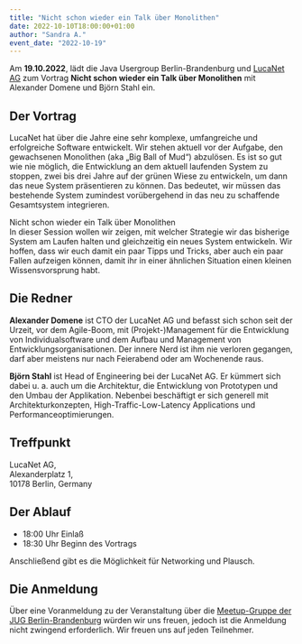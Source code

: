 ```yaml
---
title: "Nicht schon wieder ein Talk über Monolithen"
date: 2022-10-10T18:00:00+01:00
author: "Sandra A."
event_date: "2022-10-19"
---
```


Am **19.10.2022**, lädt die Java Usergroup Berlin-Brandenburg und [LucaNet AG](https://www.lucanet.com/de/) zum Vortrag **Nicht schon wieder ein Talk über Monolithen** mit Alexander Domene und Björn Stahl ein.

<!--more-->
## Der Vortrag
LucaNet hat über die Jahre eine sehr komplexe, umfangreiche und erfolgreiche Software entwickelt. Wir stehen aktuell vor der Aufgabe, den gewachsenen Monolithen (aka „Big Ball of Mud“) abzulösen. Es ist so gut wie nie möglich, die Entwicklung an dem aktuell laufenden System zu stoppen, zwei bis drei Jahre auf der grünen Wiese zu entwickeln, um dann das neue System präsentieren zu können. Das bedeutet, wir müssen das bestehende System zumindest vorübergehend in das neu zu schaffende Gesamtsystem integrieren.

Nicht schon wieder ein Talk über Monolithen  
In dieser Session wollen wir zeigen, mit welcher Strategie wir das bisherige System am Laufen halten und gleichzeitig ein neues System entwickeln. Wir hoffen, dass wir euch damit ein paar Tipps und Tricks, aber auch ein paar Fallen aufzeigen können, damit ihr in einer ähnlichen Situation einen kleinen Wissensvorsprung habt.

## Die Redner
**Alexander Domene** ist CTO der LucaNet AG und befasst sich schon seit der Urzeit, vor dem Agile-Boom, mit (Projekt-)Management für die Entwicklung von Individualsoftware und dem Aufbau und Management von Entwicklungsorganisationen. Der innere Nerd ist ihm nie verloren gegangen, darf aber meistens nur nach Feierabend oder am Wochenende raus.

**Björn Stahl** ist Head of Engineering bei der LucaNet AG. Er kümmert sich dabei u. a. auch um die Architektur, die Entwicklung von Prototypen und den Umbau der Applikation. Nebenbei beschäftigt er sich generell mit Architekturkonzepten, High-Traffic-Low-Latency Applications und Performanceoptimierungen.

## Treffpunkt

LucaNet AG,  
Alexanderplatz 1,  
10178 Berlin, Germany

## Der Ablauf

- 18:00 Uhr Einlaß
- 18:30 Uhr Beginn des Vortrags

Anschließend gibt es die Möglichkeit für Networking und Plausch.

## Die Anmeldung

Über eine Voranmeldung zu der Veranstaltung über die [Meetup-Gruppe der JUG Berlin-Brandenburg](http://meetup.com/jug-bb/) würden wir uns freuen, jedoch ist die Anmeldung nicht zwingend erforderlich. Wir freuen uns auf jeden Teilnehmer.
